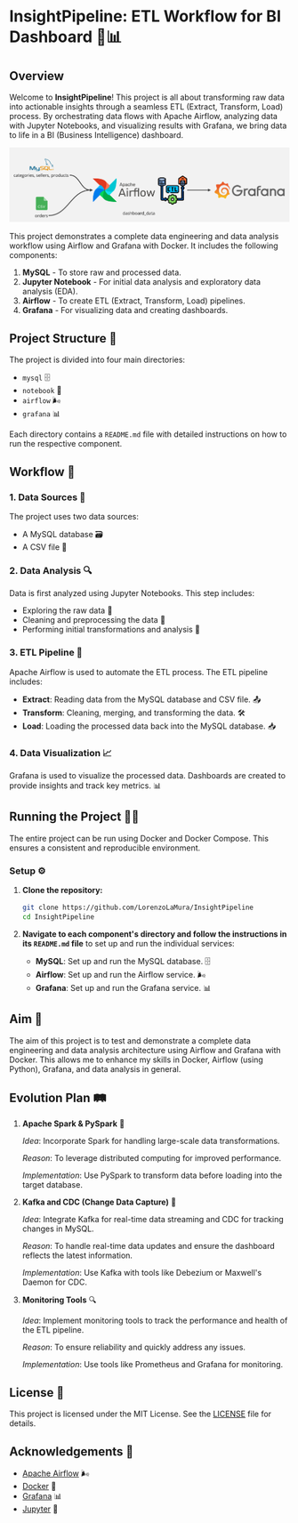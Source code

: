 # InsightPipeline: ETL Workflow for BI Dashboard 🚀📊

## Overview

Welcome to **InsightPipeline**! This project is all about transforming raw data into actionable insights through a seamless ETL (Extract, Transform, Load) process. By orchestrating data flows with Apache Airflow, analyzing data with Jupyter Notebooks, and visualizing results with Grafana, we bring data to life in a BI (Business Intelligence) dashboard.

![Architecture](./images/BI_Project.jpg)

This project demonstrates a complete data engineering and data analysis workflow using Airflow and Grafana with Docker. It includes the following components:
1. **MySQL** - To store raw and processed data.
2. **Jupyter Notebook** - For initial data analysis and exploratory data analysis (EDA).
3. **Airflow** - To create ETL (Extract, Transform, Load) pipelines.
4. **Grafana** - For visualizing data and creating dashboards.

## Project Structure 📁

The project is divided into four main directories:

- `mysql` 🗄️
- `notebook` 📒
- `airflow` 🌬️
- `grafana` 📊

Each directory contains a `README.md` file with detailed instructions on how to run the respective component.

## Workflow 🔄

### 1. Data Sources 📂

The project uses two data sources:
- A MySQL database 🗃️
- A CSV file 📑

### 2. Data Analysis 🔍

Data is first analyzed using Jupyter Notebooks. This step includes:
- Exploring the raw data 🧐
- Cleaning and preprocessing the data 🧹
- Performing initial transformations and analysis 🔬

### 3. ETL Pipeline 🚚

Apache Airflow is used to automate the ETL process. The ETL pipeline includes:
- **Extract**: Reading data from the MySQL database and CSV file. 📤
- **Transform**: Cleaning, merging, and transforming the data. 🛠️
- **Load**: Loading the processed data back into the MySQL database. 📥

### 4. Data Visualization 📈

Grafana is used to visualize the processed data. Dashboards are created to provide insights and track key metrics. 📊

## Running the Project 🏃‍♂️

The entire project can be run using Docker and Docker Compose. This ensures a consistent and reproducible environment.

### Setup ⚙️

1. **Clone the repository:**
    ```bash
    git clone https://github.com/LorenzoLaMura/InsightPipeline
    cd InsightPipeline
    ```

2. **Navigate to each component's directory and follow the instructions in its `README.md` file** to set up and run the individual services:

   - **MySQL**: Set up and run the MySQL database. 🗄️
   - **Airflow**: Set up and run the Airflow service. 🌬️
   - **Grafana**: Set up and run the Grafana service. 📊

## Aim 🎯

The aim of this project is to test and demonstrate a complete data engineering and data analysis architecture using Airflow and Grafana with Docker. This allows me to enhance my skills in Docker, Airflow (using Python), Grafana, and data analysis in general.

## Evolution Plan 🛤️

1. **Apache Spark & PySpark** 🚀

    *Idea*: Incorporate Spark for handling large-scale data transformations.
    
    *Reason*: To leverage distributed computing for improved performance.
    
    *Implementation*: Use PySpark to transform data before loading into the target database.

2. **Kafka and CDC (Change Data Capture)** 📡

    *Idea*: Integrate Kafka for real-time data streaming and CDC for tracking changes in MySQL.
    
    *Reason*: To handle real-time data updates and ensure the dashboard reflects the latest information.
    
    *Implementation*: Use Kafka with tools like Debezium or Maxwell's Daemon for CDC.

3. **Monitoring Tools** 🔍

    *Idea*: Implement monitoring tools to track the performance and health of the ETL pipeline.

    *Reason*: To ensure reliability and quickly address any issues.
       
    *Implementation*: Use tools like Prometheus and Grafana for monitoring.

## License 📝

This project is licensed under the MIT License. See the [LICENSE](./LICENSE) file for details.

## Acknowledgements 🙏

- [Apache Airflow](https://airflow.apache.org/) 🌬️
- [Docker](https://www.docker.com/) 🐳
- [Grafana](https://grafana.com/) 📊
- [Jupyter](https://jupyter.org/) 📒